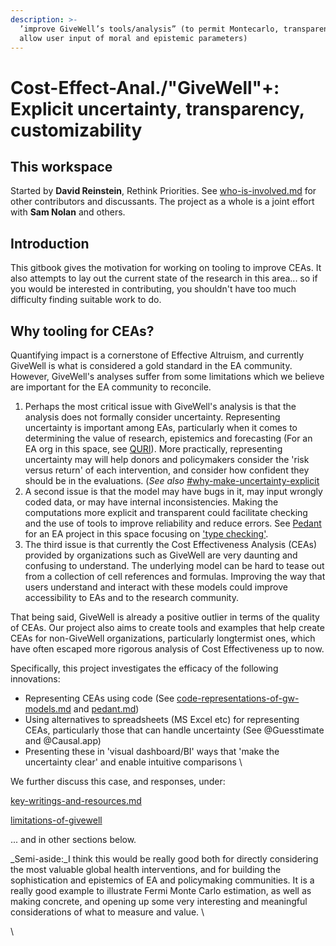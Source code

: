 ```yaml
---
description: >-
  ’improve GiveWell’s tools/analysis” (to permit Montecarlo, transparency, and
  allow user input of moral and epistemic parameters)
---
```


# Cost-Effect-Anal./"GiveWell"+: Explicit uncertainty, transparency, customizability

## This workspace

Started by **David Reinstein**, Rethink Priorities. See [who-is-involved.md](organization-and-introduction/who-is-involved.md "mention") for other contributors and discussants. The project as a whole is a joint effort with **Sam Nolan** and others.&#x20;

## Introduction

This gitbook gives the motivation for working on tooling to improve CEAs. It also attempts to lay out the current state of the research in this area...  so if you would be interested in contributing, you shouldn't have too much difficulty finding suitable work to do.&#x20;

## Why tooling for CEAs?&#x20;

Quantifying impact is a cornerstone of Effective Altruism, and currently GiveWell is what is considered a gold standard in the EA community. However, GiveWell's analyses suffer from some limitations which we believe are important for the EA community to reconcile.

1. Perhaps the most critical issue with GiveWell's analysis is that the analysis does not formally consider uncertainty. Representing uncertainty is important among EAs, particularly when it comes to determining the value of research, epistemics and forecasting (For an EA org in this space, see [QURI](https://quantifieduncertainty.org)).  More practically, representing uncertainty may will help donors and policymakers consider the 'risk versus return' of each intervention, and consider how confident they should be in the evaluations. (_See also_ [#why-make-uncertainty-explicit](innovations-and-issues/incorporating-uncertainty.md#why-make-uncertainty-explicit "mention")
2. &#x20;A second issue is that the model may have bugs in it, may input wrongly coded data, or may have internal inconsistencies. Making the computations more explicit and transparent could facilitate checking and the use of tools to improve reliability and reduce errors. See [Pedant](https://hazelfire.github.io/pedant/#/) for an EA project in this space focusing on ['type checking'](innovations-and-issues/type-checking-and-code.md).
3. The third issue is that currently the Cost Effectiveness Analysis (CEAs) provided by organizations such as GiveWell are very daunting and confusing to understand. The underlying model can be hard to tease out from a collection of cell references and formulas. Improving the way that users understand and interact with these models could improve accessibility to EAs and to the research community.

That being said, GiveWell is already a positive outlier in terms of the quality of CEAs. Our project also aims  to create tools and examples that help create CEAs for non-GiveWell organizations, particularly longtermist ones, which have often escaped more rigorous analysis of Cost Effectiveness up to now.

Specifically, this project investigates the efficacy of the following innovations:

* Representing CEAs using code (See [code-representations-of-gw-models.md](givewell-model-and-extensions/code-representations-of-gw-models.md "mention") and [pedant.md](tools-and-examples/pedant.md "mention"))
* Using alternatives to spreadsheets (MS Excel etc) for representing CEAs, particularly those that can handle uncertainty (See @Guesstimate  and @Causal.app)
* Presenting these in 'visual dashboard/BI' ways that 'make the uncertainty clear' and enable intuitive comparisons \


We further discuss this case, and responses, under:

[key-writings-and-resources.md](organization-and-introduction/key-writings-and-resources.md "mention")

[limitations-of-givewell](innovations-and-issues/limitations-of-givewell/ "mention")

... and in other sections below.



_Semi-aside:_I think this would be really good both for directly considering the most valuable global health interventions, and for building the sophistication and epistemics of EA and policymaking communities. It is a really good example to illustrate Fermi Monte Carlo estimation, as well as making concrete, and opening up some very interesting and meaningful considerations of what to measure and value.  \






\
